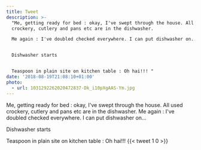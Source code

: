 ```yaml
---
title: Tweet
description: >-
  "Me, getting ready for bed : okay, I've swept through the house. All used
  crockery, cutlery and pans etc are in the dishwasher.

  Me again : I've doubled checked everywhere. I can put dishwasher on...


  Dishwasher starts


  Teaspoon in plain site on kitchen table : Oh hai!!! "
date: '2018-08-19T21:08:10+01:00'
photo:
  - url: 1031292262020472837-Dk_i10pXgAAS-Ym.jpg
---
```

Me, getting ready for bed : okay, I've swept through the house. All used crockery, cutlery and pans etc are in the dishwasher.
Me again : I've doubled checked everywhere. I can put dishwasher on...

Dishwasher starts

Teaspoon in plain site on kitchen table : Oh hai!!! 
      {{< tweet 1 0 >}}
    
